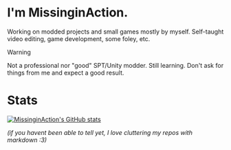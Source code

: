 # I'm MissinginAction.
Working on modded projects and small games mostly by myself. 
Self-taught video editing, game development, some foley, etc.

> [!WARNING]
> Not a professional nor "good" SPT/Unity modder. Still learning. Don't ask for things from me and expect a good result.

# Stats
[![MissinginAction's GitHub stats](https://github-readme-stats.vercel.app/api?username=replaydevyt&theme=dark&show_icons=true)](https://github.com/replaydevyt/github-readme-stats)


*(if you havent been able to tell yet, I love cluttering my repos with markdown :3)*
